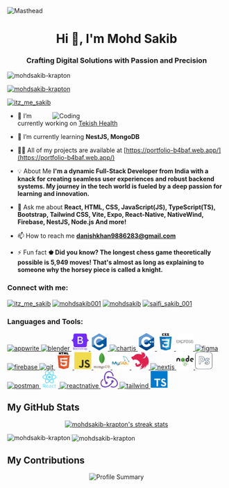 ![Masthead]([https://images.unsplash.com/photo-1598978483528-fd57466ab0ad?q=80&w=1471&auto=format&fit=crop&ixlib=rb-4.0.3&ixid=M3wxMjA3fDB8MHxwaG90by1wYWdlfHx8fGVufDB8fHx8fA%3D%3D](https://www.canva.com/design/DAGM6ZNrU0o/hEq6qdx9o2lntaqLia-wsA/edit?utm_content=DAGM6ZNrU0o&utm_campaign=designshare&utm_medium=link2&utm_source=sharebutton))
<h1 align="center">Hi 👋, I'm Mohd Sakib</h1>
<h3 align="center">Crafting Digital Solutions with Passion and Precision</h3>
<p align="left"> <img src="https://komarev.com/ghpvc/?username=mohdsakib-krapton&label=Profile%20views&color=0e75b6&style=flat" alt="mohdsakib-krapton" /> </p>

<p align="left"> <a href="https://github.com/ryo-ma/github-profile-trophy"><img src="https://github-profile-trophy.vercel.app/?username=mohdsakib-krapton" alt="mohdsakib-krapton" /></a> </p>

<p align="left"> <a href="https://twitter.com/itz_me_sakib" target="blank"><img src="https://img.shields.io/twitter/follow/itz_me_sakib?logo=twitter&style=for-the-badge" alt="itz_me_sakib" /></a> </p>


<img align="right" alt="Coding" width="400" src="https://i.giphy.com/media/v1.Y2lkPTc5MGI3NjExNmF2MXc1dnRmbTM5emlzbWFvNzdjYjY4ZzgxeDZxYWEwMzZibW9mdSZlcD12MV9pbnRlcm5hbF9naWZfYnlfaWQmY3Q9Zw/xoicctrOv5aGw6mCZi/giphy.gif" />

- 🔭 I’m currently working on [Tekish Health](https://github.com/tekishrpm-ai/tekishhealth-native-app)

- 🌱 I’m currently learning **NestJS, MongoDB**

- 👨‍💻 All of my projects are available at [https://portfolio-b4baf.web.app/](https://portfolio-b4baf.web.app/)

- 💡 About Me **I'm a dynamic Full-Stack Developer from India with a knack for creating seamless user experiences and robust backend systems. My journey in the tech world is fueled by a deep passion for learning and innovation.**

- 💬 Ask me about **React, HTML, CSS, JavaScript(JS), TypeScript(TS), Bootstrap, Tailwind CSS, Vite, Expo, React-Native, NativeWind, Firebase, NestJS, Node.js And more!**

- 📫 How to reach me **danishkhan9886283@gmail.com**

- ⚡ Fun fact **♚ Did you know? The longest chess game theoretically possible is 5,949 moves! That's almost as long as explaining to someone why the horsey piece is called a knight.**

<h3 align="left">Connect with me:</h3>
<p align="left">
<a href="https://twitter.com/itz_me_sakib" target="blank"><img align="center" src="https://raw.githubusercontent.com/rahuldkjain/github-profile-readme-generator/master/src/images/icons/Social/twitter.svg" alt="itz_me_sakib" height="30" width="40" /></a>
<a href="https://linkedin.com/in/mohdsakib001" target="blank"><img align="center" src="https://raw.githubusercontent.com/rahuldkjain/github-profile-readme-generator/master/src/images/icons/Social/linked-in-alt.svg" alt="mohdsakib001" height="30" width="40" /></a>
<a href="https://fb.com/mohdsakib" target="blank"><img align="center" src="https://raw.githubusercontent.com/rahuldkjain/github-profile-readme-generator/master/src/images/icons/Social/facebook.svg" alt="mohdsakib" height="30" width="40" /></a>
<a href="https://instagram.com/saifi_sakib_001" target="blank"><img align="center" src="https://raw.githubusercontent.com/rahuldkjain/github-profile-readme-generator/master/src/images/icons/Social/instagram.svg" alt="saifi_sakib_001" height="30" width="40" /></a>
</p>

<h3 align="left">Languages and Tools:</h3>
<p align="left"> <a href="https://appwrite.io" target="_blank" rel="noreferrer"> <img src="https://www.vectorlogo.zone/logos/appwriteio/appwriteio-icon.svg" alt="appwrite" width="40" height="40"/> </a> <a href="https://www.blender.org/" target="_blank" rel="noreferrer"> <img src="https://download.blender.org/branding/community/blender_community_badge_white.svg" alt="blender" width="40" height="40"/> </a> <a href="https://getbootstrap.com" target="_blank" rel="noreferrer"> <img src="https://raw.githubusercontent.com/devicons/devicon/master/icons/bootstrap/bootstrap-plain-wordmark.svg" alt="bootstrap" width="40" height="40"/> </a> <a href="https://www.cprogramming.com/" target="_blank" rel="noreferrer"> <img src="https://raw.githubusercontent.com/devicons/devicon/master/icons/c/c-original.svg" alt="c" width="40" height="40"/> </a> <a href="https://www.chartjs.org" target="_blank" rel="noreferrer"> <img src="https://www.chartjs.org/media/logo-title.svg" alt="chartjs" width="40" height="40"/> </a> <a href="https://www.w3schools.com/cpp/" target="_blank" rel="noreferrer"> <img src="https://raw.githubusercontent.com/devicons/devicon/master/icons/cplusplus/cplusplus-original.svg" alt="cplusplus" width="40" height="40"/> </a> <a href="https://www.w3schools.com/css/" target="_blank" rel="noreferrer"> <img src="https://raw.githubusercontent.com/devicons/devicon/master/icons/css3/css3-original-wordmark.svg" alt="css3" width="40" height="40"/> </a> <a href="https://expressjs.com" target="_blank" rel="noreferrer"> <img src="https://raw.githubusercontent.com/devicons/devicon/master/icons/express/express-original-wordmark.svg" alt="express" width="40" height="40"/> </a> <a href="https://www.figma.com/" target="_blank" rel="noreferrer"> <img src="https://www.vectorlogo.zone/logos/figma/figma-icon.svg" alt="figma" width="40" height="40"/> </a> <a href="https://firebase.google.com/" target="_blank" rel="noreferrer"> <img src="https://www.vectorlogo.zone/logos/firebase/firebase-icon.svg" alt="firebase" width="40" height="40"/> </a> <a href="https://git-scm.com/" target="_blank" rel="noreferrer"> <img src="https://www.vectorlogo.zone/logos/git-scm/git-scm-icon.svg" alt="git" width="40" height="40"/> </a> <a href="https://www.w3.org/html/" target="_blank" rel="noreferrer"> <img src="https://raw.githubusercontent.com/devicons/devicon/master/icons/html5/html5-original-wordmark.svg" alt="html5" width="40" height="40"/> </a> <a href="https://developer.mozilla.org/en-US/docs/Web/JavaScript" target="_blank" rel="noreferrer"> <img src="https://raw.githubusercontent.com/devicons/devicon/master/icons/javascript/javascript-original.svg" alt="javascript" width="40" height="40"/> </a> <a href="https://www.mongodb.com/" target="_blank" rel="noreferrer"> <img src="https://raw.githubusercontent.com/devicons/devicon/master/icons/mongodb/mongodb-original-wordmark.svg" alt="mongodb" width="40" height="40"/> </a> <a href="https://www.mysql.com/" target="_blank" rel="noreferrer"> <img src="https://raw.githubusercontent.com/devicons/devicon/master/icons/mysql/mysql-original-wordmark.svg" alt="mysql" width="40" height="40"/> </a> <a href="https://nestjs.com/" target="_blank" rel="noreferrer"> <img src="https://raw.githubusercontent.com/devicons/devicon/master/icons/nestjs/nestjs-plain.svg" alt="nestjs" width="40" height="40"/> </a> <a href="https://nextjs.org/" target="_blank" rel="noreferrer"> <img src="https://cdn.worldvectorlogo.com/logos/nextjs-2.svg" alt="nextjs" width="40" height="40"/> </a> <a href="https://nodejs.org" target="_blank" rel="noreferrer"> <img src="https://raw.githubusercontent.com/devicons/devicon/master/icons/nodejs/nodejs-original-wordmark.svg" alt="nodejs" width="40" height="40"/> </a> <a href="https://www.photoshop.com/en" target="_blank" rel="noreferrer"> <img src="https://raw.githubusercontent.com/devicons/devicon/master/icons/photoshop/photoshop-line.svg" alt="photoshop" width="40" height="40"/> </a> <a href="https://postman.com" target="_blank" rel="noreferrer"> <img src="https://www.vectorlogo.zone/logos/getpostman/getpostman-icon.svg" alt="postman" width="40" height="40"/> </a> <a href="https://reactjs.org/" target="_blank" rel="noreferrer"> <img src="https://raw.githubusercontent.com/devicons/devicon/master/icons/react/react-original-wordmark.svg" alt="react" width="40" height="40"/> </a> <a href="https://reactnative.dev/" target="_blank" rel="noreferrer"> <img src="https://reactnative.dev/img/header_logo.svg" alt="reactnative" width="40" height="40"/> </a> <a href="https://redux.js.org" target="_blank" rel="noreferrer"> <img src="https://raw.githubusercontent.com/devicons/devicon/master/icons/redux/redux-original.svg" alt="redux" width="40" height="40"/> </a> <a href="https://tailwindcss.com/" target="_blank" rel="noreferrer"> <img src="https://www.vectorlogo.zone/logos/tailwindcss/tailwindcss-icon.svg" alt="tailwind" width="40" height="40"/> </a> <a href="https://www.typescriptlang.org/" target="_blank" rel="noreferrer"> <img src="https://raw.githubusercontent.com/devicons/devicon/master/icons/typescript/typescript-original.svg" alt="typescript" width="40" height="40"/> </a> </p>

## My GitHub Stats

<p align="center">
  <a href="https://github.com/mohdsakib-krapton">
    <img src="https://github-readme-streak-stats.herokuapp.com/?user=mohdsakib-krapton&theme=dracula" alt="mohdsakib-krapton's streak stats" />
  </a>
</p>

<p><img align="left" src="https://github-readme-stats.vercel.app/api/top-langs?username=mohdsakib-krapton&show_icons=true&locale=en&layout=compact&theme=dracula" alt="mohdsakib-krapton" /></p>

<p>&nbsp;<img align="center" src="https://github-readme-stats.vercel.app/api?username=mohdsakib-krapton&show_icons=true&include_all_commits=true&locale=en&theme=dracula" alt="mohdsakib-krapton" /></p>

## My Contributions

<p align="center">
  <img src="https://github-profile-summary-cards.vercel.app/api/cards/profile-details?username=mohdsakib-krapton&theme=dracula" alt="Profile Summary" />
</p>
